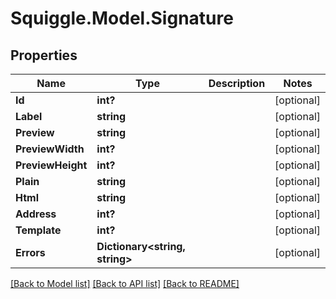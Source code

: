 # Squiggle.Model.Signature
## Properties

Name | Type | Description | Notes
------------ | ------------- | ------------- | -------------
**Id** | **int?** |  | [optional] 
**Label** | **string** |  | [optional] 
**Preview** | **string** |  | [optional] 
**PreviewWidth** | **int?** |  | [optional] 
**PreviewHeight** | **int?** |  | [optional] 
**Plain** | **string** |  | [optional] 
**Html** | **string** |  | [optional] 
**Address** | **int?** |  | [optional] 
**Template** | **int?** |  | [optional] 
**Errors** | **Dictionary&lt;string, string&gt;** |  | [optional] 

[[Back to Model list]](../README.md#documentation-for-models) [[Back to API list]](../README.md#documentation-for-api-endpoints) [[Back to README]](../README.md)


